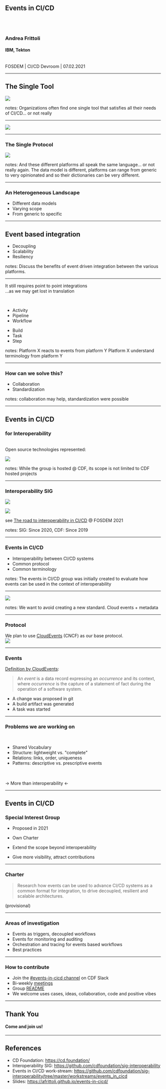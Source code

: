 ## Events in CI/CD
</br>
</br>

### Andrea Frittoli
#### IBM, Tekton

<br/>
FOSDEM | CI/CD Devroom | 07.02.2021

---

## The Single Tool

![](images/single_tool.svg) <!-- .element height="30%" width="30%" -->

notes: Organizations often find one single tool that satisfies all their needs of CI/CD... or not really

-----

<!-- .slide: data-transition="zoom-in fade-out" -->

![](images/single_platform.svg) <!-- .element height="80%" width="80%" -->

-----

<!-- .slide: data-transition="fade" -->
<!-- .slide: data-transition-speed="fast" -->

### The Single Protocol

![](images/single_protocol.svg) <!-- .element height="60%" width="60%" -->

notes: And these different platforms all speak the same language... or not really again. The data model is different, platforms can range from generic to very opinionated and so their dictionaries can be very different.

-----

### An Heterogeneous Landscape

* Different data models
* Varying scope
* From generic to specific

---

## Event based integration

* Decoupling
* Scalability
* Resiliency

notes: Discuss the benefits of event driven integration between the various platforms.

-----

It still requires point to point integrations
</br>
<span class="fragment fade-up">
...as we may get lost in translation

<br/>

<div id="left" class="fragment fade-up">

* Activity
* Pipeline
* Workflow

</div>

<div id="right" class="fragment fade-up">

* Build
* Task
* Step

</div>
</span>

notes: Platform X reacts to events from platform Y
Platform X understand terminology from platform Y

-----

### How can we solve this?

* Collaboration
* Standardization

notes: collaboration may help, standardization were possible

---

## Events in CI/CD
### for Interoperability

</br>
Open source technologies represented:
</br>

![](images/events_in_cicd_opensource.svg)<!-- .element height="30%" width="30%" -->

notes: While the group is hosted @ CDF, its scope is not limited to CDF hosted projects

-----

### Interoperability SIG

![](images/cdf_logo.svg) <!-- .element height="30%" width="30%" -->

![](images/cdf.svg)<!-- .element height="40%" width="40%" -->

see [The road to interoperability in CI/CD](https://fosdem.org/2021/schedule/event/the_road_to_interoperability_in_ci_cd/) @ FOSDEM 2021

notes: SIG: Since 2020, CDF: Since 2019

-----

### Events in CI/CD

* Interoperability between CI/CD systems
* Common protocol
* Common terminology

notes: The events in CI/CD group was initially created to evaluate how events can be used in the context of interoperability

-----

![](images/xkcd_standards.png)<!-- .element height="40%" width="80%" -->

notes: We want to avoid creating a new standard. Cloud events + metadata

-----

### Protocol

We plan to use [CloudEvents](https://cloudevents.io/) (CNCF) as our base protocol.
<br/>
![](images/cloudevents.svg)<!-- .element height="15%" width="15%" -->

-----

### Events

[Definition by CloudEvents](https://github.com/cloudevents/spec/blob/v1.0/spec.md#terminology):

> An *event* is a data record expressing an *occurrence* and its context, where *occurrence* is the capture of a statement of fact during the operation of a software system.

* A change was proposed in git
* A build artifact was generated
* A task was started

-----

### Problems we are working on

</br>

* Shared Vocabulary
* Structure: lightweight vs. "complete"
* Relations: links, order, uniqueness
* Patterns: descriptive vs. prescriptive events

<br/><br/>
<span class="fragment">
→ More than interoperability ←
</span>

---

## Events in CI/CD
### Special Interest Group

* Proposed in 2021
* Own Charter

* Extend the scope beyond interoperability
* Give more visibility, attract contributions

-----

### Charter

> Research how events can be used to advance CI/CD systems as a common format for integration, to drive decoupled, resilient and scalable architectures.

(provisional)

-----

### Areas of investigation

* Events as triggers, decoupled workflows
* Events for monitoring and auditing
* Orchestration and tracing for events based workflows
* Best practices

-----

### How to contribute

* Join the [#events-in-cicd channel](https://cdeliveryfdn.slack.com/archives/C0151BTKEJX) on CDF Slack
* Bi-weekly [meetings](https://github.com/cdfoundation/sig-interoperability/blob/master/workstreams/events_in_cicd/meetings.md)
* Group [README](https://hackmd.io/AnVkdMb3QEeVQXKfIj4tNQ)
* We welcome uses cases, ideas, collaboration, code and positive vibes

---

## Thank You

#### Come and join us!

-----

## References

* CD Foundation: https://cd.foundation/
* Interoperability SIG: https://github.com/cdfoundation/sig-interoperability
* Events in CI/CD work-stream: https://github.com/cdfoundation/sig-interoperability/tree/master/workstreams/events_in_cicd
* Slides: https://afrittoli.github.io/events-in-cicd/